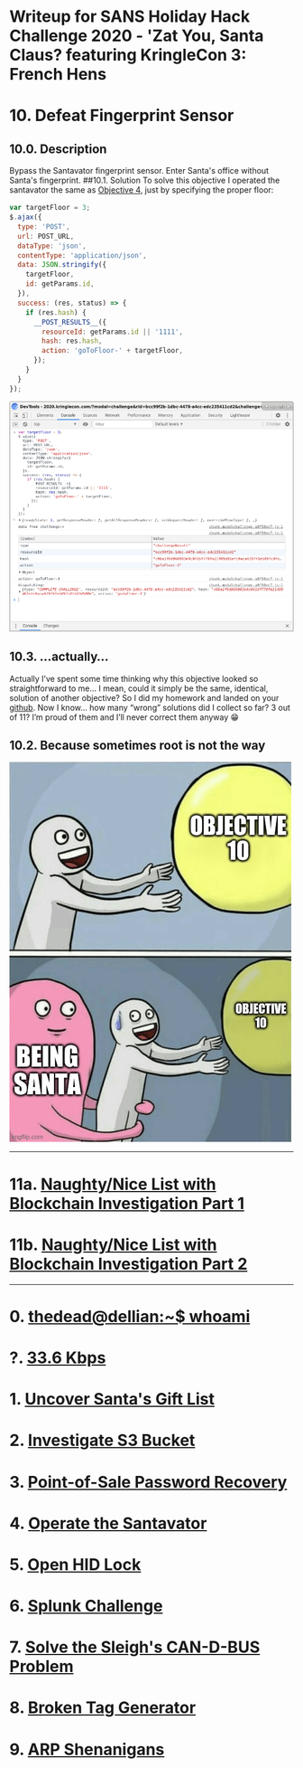 # Writeup for SANS Holiday Hack Challenge 2020 - 'Zat You, Santa Claus? featuring KringleCon 3: French Hens
# 10. Defeat Fingerprint Sensor
## 10.0. Description
Bypass the Santavator fingerprint sensor. Enter Santa's office without Santa's fingerprint.
##10.1. Solution
To solve this objective I operated the santavator the same as [Objective 4](../04), just by specifying the proper floor:
```javascript
var targetFloor = 3;
$.ajax({
  type: 'POST',
  url: POST_URL,
  dataType: 'json',
  contentType: 'application/json',
  data: JSON.stringify({ 
    targetFloor,
    id: getParams.id,
  }),
  success: (res, status) => {
    if (res.hash) {
      __POST_RESULTS__({
        resourceId: getParams.id || '1111',
        hash: res.hash,
        action: 'goToFloor-' + targetFloor,
      });
    }
  }
});
```
![floor3](imgs/00_goToFloor-3.png)
## 10.3. ...actually…
Actually I’ve spent some time thinking why this objective looked so straightforward to me… I mean, could it simply be the same, identical, solution of another objective? So I did my homework and landed on your [github](https://github.com/CounterHack/HolidayHack2020/issues/36). Now I know… how many “wrong” solutions did I collect so far? 3 out of 11? I’m proud of them and I’ll never correct them anyway 😁

## 10.2. Because sometimes root is not the way
![meme](imgs/01_meme.jpeg)

---
# 11a. [Naughty/Nice List with Blockchain Investigation Part 1](../11a.%20Naughty-Nice%20List%20with%20Blockchain%20Investigation%20Part%201/README.md)
# 11b. [Naughty/Nice List with Blockchain Investigation Part 2](../11b.%20Naughty-Nice%20List%20with%20Blockchain%20Investigation%20Part%202/README.md)

---
# 0. [thedead@dellian:~$ whoami](../README.md)
# ?. [33.6 Kbps](../%20%3F.%2033.6%20Kbps/README.md)
# 1. [Uncover Santa's Gift List](../01.%20Uncover%20Santa's%20Gift%20List/README.md)
# 2. [Investigate S3 Bucket](../02.%20Investigate%20S3%20Bucket/README.md)
# 3. [Point-of-Sale Password Recovery](../03.%20Point-of-Sale%20Password%20Recovery/README.md)
# 4. [Operate the Santavator](../04.%20Operate%20the%20Santavator/README.md)
# 5. [Open HID Lock](../05.%20Open%20HID%20Lock/README.md)
# 6. [Splunk Challenge](../06.%20Splunk%20Challenge/README.md)
# 7. [Solve the Sleigh's CAN-D-BUS Problem](../07.%20Solve%20the%20Sleigh's%20CAN-D-BUS%20Problem/README.md)
# 8. [Broken Tag Generator](../08.%20Broken%20Tag%20Generator/README.md)
# 9. [ARP Shenanigans](../09.%20ARP%20Shenanigans/README.md)